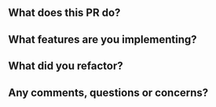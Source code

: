 What does this PR do?
- 

What features are you implementing?
- 

What did you refactor?
- 

Any comments, questions or concerns?
- 
